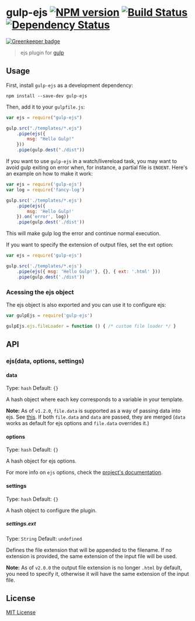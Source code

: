 # gulp-ejs [![NPM version][npm-image]][npm-url] [![Build Status][travis-image]][travis-url] [![Dependency Status][depstat-image]][depstat-url]

[![Greenkeeper badge](https://badges.greenkeeper.io/rogeriopvl/gulp-ejs.svg)](https://greenkeeper.io/)

> ejs plugin for [gulp](https://github.com/wearefractal/gulp)

## Usage

First, install `gulp-ejs` as a development dependency:

```shell
npm install --save-dev gulp-ejs
```

Then, add it to your `gulpfile.js`:

```javascript
var ejs = require("gulp-ejs")

gulp.src("./templates/*.ejs")
	.pipe(ejs({
		msg: "Hello Gulp!"
	}))
	.pipe(gulp.dest("./dist"))
```
If you want to use `gulp-ejs` in a watch/livereload task, you may want to avoid gulp exiting on error when, for instance, a partial file is `ENOENT`.
Here's an example on how to make it work:

```javascript
var ejs = require('gulp-ejs')
var log = require('fancy-log')

gulp.src('./templates/*.ejs')
	.pipe(ejs({
		msg: 'Hello Gulp!'
	}).on('error', log))
	.pipe(gulp.dest('./dist'))
```
This will make gulp log the error and continue normal execution.

If you want to specify the extension of output files, set the ext option:

```javascript
var ejs = require('gulp-ejs')

gulp.src('./templates/*.ejs')
	.pipe(ejs({ msg: 'Hello Gulp!'}, {}, { ext: '.html' }))
	.pipe(gulp.dest('./dist'))
```

### Acessing the ejs object

The ejs object is also exported and you can use it to configure ejs:

```javascript
var gulpEjs = require('gulp-ejs')

gulpEjs.ejs.fileLoader = function () { /* custom file loader */ }
```

## API

### ejs(data, options, settings)

#### data
Type: `hash`
Default: `{}`

A hash object where each key corresponds to a variable in your template.

**Note:** As of `v1.2.0`, `file.data` is supported as a way of passing data into ejs. See [this](https://github.com/colynb/gulp-data#note-to-gulp-plugin-authors). If both `file.data` and `data` are passed, they are merged (`data` works as default for ejs options and `file.data` overrides it.)

#### options
Type: `hash`
Default: `{}`

A hash object for ejs options.

For more info on `ejs` options, check the [project's documentation](https://github.com/mde/ejs).

#### settings
Type: `hash`
Default: `{}`

A hash object to configure the plugin.

##### settings.ext
Type: `String`
Default: `undefined`

Defines the file extension that will be appended to the filename. If no extension is provided, the same extension of the input file will be used.

**Note:** As of `v2.0.0` the output file extension is no longer `.html` by default, you need to specify it, otherwise it will have the same extension of the input file.


## License

[MIT License](http://en.wikipedia.org/wiki/MIT_License)

[npm-url]: https://npmjs.org/package/gulp-ejs
[npm-image]: https://badge.fury.io/js/gulp-ejs.png

[travis-url]: http://travis-ci.org/rogeriopvl/gulp-ejs
[travis-image]: https://secure.travis-ci.org/rogeriopvl/gulp-ejs.png?branch=master

[depstat-url]: https://david-dm.org/rogeriopvl/gulp-ejs
[depstat-image]: https://david-dm.org/rogeriopvl/gulp-ejs.png
